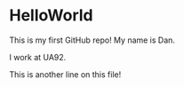 # HelloWorld
This is my first GitHub repo!
My name is Dan.

I work at UA92.

This is another line on this file!

